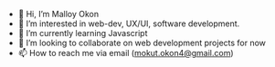 - 👋 Hi, I’m Malloy Okon
- 👀 I’m interested in web-dev, UX/UI, software development.
- 🌱 I’m currently learning Javascript
- 💞️ I’m looking to collaborate on web development projects for now
- 📫 How to reach me via email (mokut.okon4@gmail.com)

<!---
mallovelli/mallovelli is a ✨ special ✨ repository because its `README.md` (this file) appears on your GitHub profile.
You can click the Preview link to take a look at your changes.
--->
